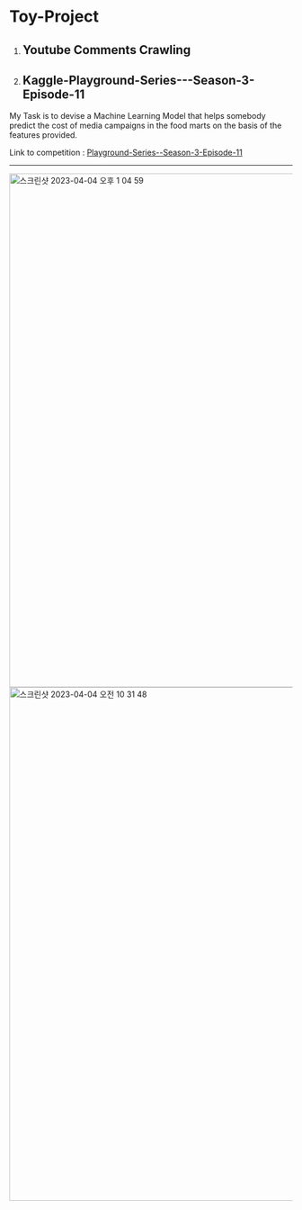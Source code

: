 # Toy-Project

1. ## Youtube Comments Crawling

2. ## Kaggle-Playground-Series---Season-3-Episode-11
My Task is to devise a Machine Learning Model that helps somebody predict the cost of media campaigns in the food marts on the basis of the features provided.

Link to competition : <a href='https://www.kaggle.com/competitions/playground-series-s3e11/data'> Playground-Series--Season-3-Episode-11 </a> <hr>

<img width="913" alt="스크린샷 2023-04-04 오후 1 04 59" src="https://user-images.githubusercontent.com/117002193/229729922-f715016b-be51-484a-9264-bb877fb0b4b9.png"> <img width="913" alt="스크린샷 2023-04-04 오전 10 31 48" src="https://user-images.githubusercontent.com/117002193/229729940-f9cd40d9-22f9-48fd-84df-0488e689cff3.png">
